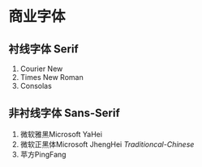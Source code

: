 # 商业字体

## 衬线字体 Serif

1. Courier New
2. Times New Roman
3. Consolas

## 非衬线字体 Sans-Serif

1. 微软雅黑Microsoft YaHei
2. 微软正黑体Microsoft JhengHei *Traditioncal-Chinese*
3. 苹方PingFang
